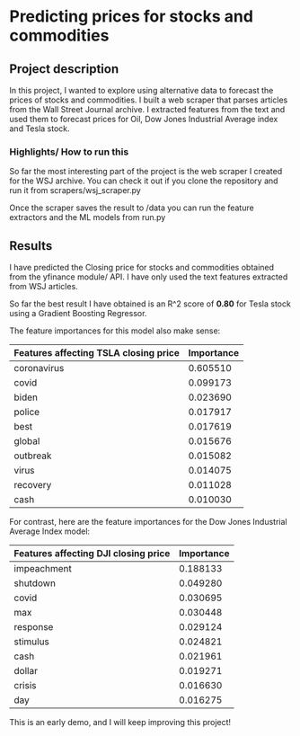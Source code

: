 # Predicting prices for stocks and commodities
## Project description

In this project, I wanted to explore using alternative data to forecast the prices of stocks and commodities. I built a web scraper that parses articles from the Wall Street Journal archive. I extracted features from the text and used them to forecast prices for Oil, Dow Jones Industrial Average index and Tesla stock. 

### Highlights/ How to run this

So far the most interesting part of the project is the web scraper I created for the WSJ archive. You can check it out if you clone the repository and run it from scrapers/wsj_scraper.py

Once the scraper saves the result to /data you can run the feature extractors and the ML models from run.py

## Results

I have predicted the Closing price for stocks and commodities obtained from the yfinance module/ API. I have only used the text features extracted from WSJ articles. 

So far the best result I have obtained is an R^2 score of **0.80** for Tesla stock using a Gradient Boosting Regressor. 

The feature importances for this model also make sense:

| Features affecting TSLA closing price | Importance |
|---------------------------------------|------------|
| coronavirus                           | 0.605510   |
| covid                                 | 0.099173   |
| biden                                 | 0.023690   |
| police                                | 0.017917   |
| best                                  | 0.017619   |
| global                                | 0.015676   |
| outbreak                              | 0.015082   |
| virus                                 | 0.014075   |
| recovery                              | 0.011028   |
| cash                                  | 0.010030   |


For contrast, here are the feature importances for the Dow Jones Industrial Average Index model:


| Features affecting DJI closing price | Importance |
|--------------------------------------|------------|
| impeachment                          | 0.188133   |
| shutdown                             | 0.049280   |
| covid                                | 0.030695   |
| max                                  | 0.030448   |
| response                             | 0.029124   |
| stimulus                             | 0.024821   |
| cash                                 | 0.021961   |
| dollar                               | 0.019271   |
| crisis                               | 0.016630   |
| day                                  | 0.016275   |


This is an early demo, and I will keep improving this project!